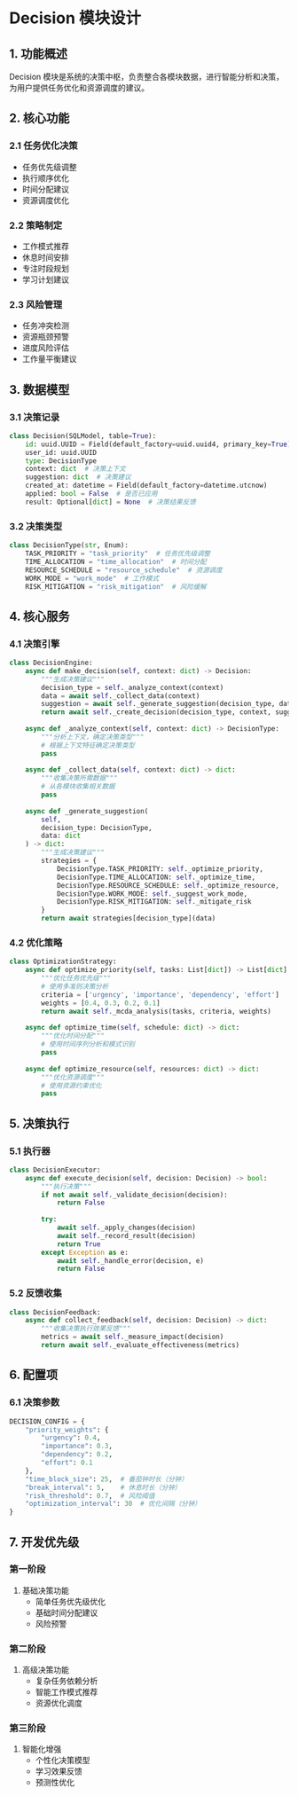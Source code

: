 # Decision 模块设计

## 1. 功能概述

Decision 模块是系统的决策中枢，负责整合各模块数据，进行智能分析和决策，为用户提供任务优化和资源调度的建议。

## 2. 核心功能

### 2.1 任务优化决策
- 任务优先级调整
- 执行顺序优化
- 时间分配建议
- 资源调度优化

### 2.2 策略制定
- 工作模式推荐
- 休息时间安排
- 专注时段规划
- 学习计划建议

### 2.3 风险管理
- 任务冲突检测
- 资源瓶颈预警
- 进度风险评估
- 工作量平衡建议

## 3. 数据模型

### 3.1 决策记录
```python
class Decision(SQLModel, table=True):
    id: uuid.UUID = Field(default_factory=uuid.uuid4, primary_key=True)
    user_id: uuid.UUID
    type: DecisionType
    context: dict  # 决策上下文
    suggestion: dict  # 决策建议
    created_at: datetime = Field(default_factory=datetime.utcnow)
    applied: bool = False  # 是否已应用
    result: Optional[dict] = None  # 决策结果反馈
```

### 3.2 决策类型
```python
class DecisionType(str, Enum):
    TASK_PRIORITY = "task_priority"  # 任务优先级调整
    TIME_ALLOCATION = "time_allocation"  # 时间分配
    RESOURCE_SCHEDULE = "resource_schedule"  # 资源调度
    WORK_MODE = "work_mode"  # 工作模式
    RISK_MITIGATION = "risk_mitigation"  # 风险缓解
```

## 4. 核心服务

### 4.1 决策引擎
```python
class DecisionEngine:
    async def make_decision(self, context: dict) -> Decision:
        """生成决策建议"""
        decision_type = self._analyze_context(context)
        data = await self._collect_data(context)
        suggestion = await self._generate_suggestion(decision_type, data)
        return await self._create_decision(decision_type, context, suggestion)
    
    async def _analyze_context(self, context: dict) -> DecisionType:
        """分析上下文，确定决策类型"""
        # 根据上下文特征确定决策类型
        pass
    
    async def _collect_data(self, context: dict) -> dict:
        """收集决策所需数据"""
        # 从各模块收集相关数据
        pass
    
    async def _generate_suggestion(
        self,
        decision_type: DecisionType,
        data: dict
    ) -> dict:
        """生成决策建议"""
        strategies = {
            DecisionType.TASK_PRIORITY: self._optimize_priority,
            DecisionType.TIME_ALLOCATION: self._optimize_time,
            DecisionType.RESOURCE_SCHEDULE: self._optimize_resource,
            DecisionType.WORK_MODE: self._suggest_work_mode,
            DecisionType.RISK_MITIGATION: self._mitigate_risk
        }
        return await strategies[decision_type](data)
```

### 4.2 优化策略
```python
class OptimizationStrategy:
    async def optimize_priority(self, tasks: List[dict]) -> List[dict]:
        """优化任务优先级"""
        # 使用多准则决策分析
        criteria = ['urgency', 'importance', 'dependency', 'effort']
        weights = [0.4, 0.3, 0.2, 0.1]
        return await self._mcda_analysis(tasks, criteria, weights)
    
    async def optimize_time(self, schedule: dict) -> dict:
        """优化时间分配"""
        # 使用时间序列分析和模式识别
        pass
    
    async def optimize_resource(self, resources: dict) -> dict:
        """优化资源调度"""
        # 使用资源约束优化
        pass
```

## 5. 决策执行

### 5.1 执行器
```python
class DecisionExecutor:
    async def execute_decision(self, decision: Decision) -> bool:
        """执行决策"""
        if not await self._validate_decision(decision):
            return False
            
        try:
            await self._apply_changes(decision)
            await self._record_result(decision)
            return True
        except Exception as e:
            await self._handle_error(decision, e)
            return False
```

### 5.2 反馈收集
```python
class DecisionFeedback:
    async def collect_feedback(self, decision: Decision) -> dict:
        """收集决策执行效果反馈"""
        metrics = await self._measure_impact(decision)
        return await self._evaluate_effectiveness(metrics)
```

## 6. 配置项

### 6.1 决策参数
```python
DECISION_CONFIG = {
    "priority_weights": {
        "urgency": 0.4,
        "importance": 0.3,
        "dependency": 0.2,
        "effort": 0.1
    },
    "time_block_size": 25,  # 番茄钟时长（分钟）
    "break_interval": 5,    # 休息时长（分钟）
    "risk_threshold": 0.7,  # 风险阈值
    "optimization_interval": 30  # 优化间隔（分钟）
}
```

## 7. 开发优先级

### 第一阶段
1. 基础决策功能
   - 简单任务优先级优化
   - 基础时间分配建议
   - 风险预警

### 第二阶段
1. 高级决策功能
   - 复杂任务依赖分析
   - 智能工作模式推荐
   - 资源优化调度

### 第三阶段
1. 智能化增强
   - 个性化决策模型
   - 学习效果反馈
   - 预测性优化